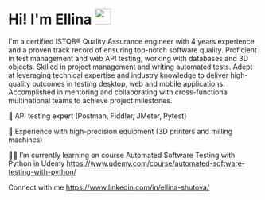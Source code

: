 <html lang="en">
<head>
    <meta charset="UTF-8">
    <meta name="viewport" content="width=device-width, initial-scale=1.0">
</head>
<body>

<div class="header">
    <h1>Hi! I'm Ellina</a> 
    <img src="https://github.com/blackcater/blackcater/raw/main/images/Hi.gif" height="32"/></h1>
</div>

</body>
</html>
      
      
I'm a certified ISTQB® Quality Assurance engineer with 4 years experience and a proven track record of ensuring top-notch software quality. Proficient in test management and web API testing, working with databases and 3D objects. Skilled in project management and writing automated tests. Adept at leveraging technical expertise and industry knowledge to deliver high-quality outcomes in testing desktop, web and mobile applications. Accomplished in mentoring and collaborating with cross-functional multinational teams to achieve project milestones.      
      
🔎 API testing expert (Postman, Fiddler, JMeter, Pytest)      
      
🔬 Experience with high-precision equipment (3D printers and milling machines)      
      
👩‍🎓 I’m currently learning on course Automated Software Testing with Python in Udemy https://www.udemy.com/course/automated-software-testing-with-python/      
      
      
Connect with me https://www.linkedin.com/in/ellina-shutova/    
